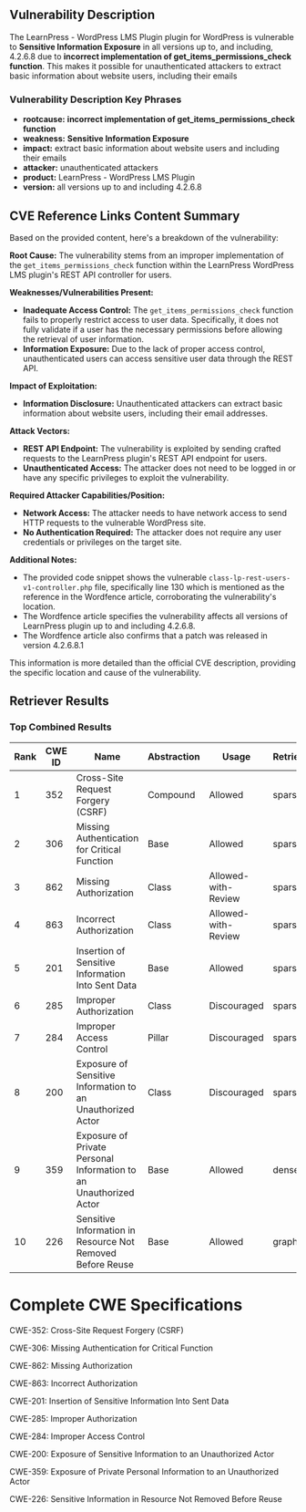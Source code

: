 ## Vulnerability Description
The LearnPress - WordPress LMS Plugin plugin for WordPress is vulnerable to **Sensitive Information Exposure** in all versions up to, and including, 4.2.6.8 due to **incorrect implementation of get_items_permissions_check function**. This makes it possible for unauthenticated attackers to extract basic information about website users, including their emails

### Vulnerability Description Key Phrases
- **rootcause:** **incorrect implementation of get_items_permissions_check function**
- **weakness:** **Sensitive Information Exposure**
- **impact:** extract basic information about website users and including their emails
- **attacker:** unauthenticated attackers
- **product:** LearnPress - WordPress LMS Plugin
- **version:** all versions up to and including 4.2.6.8

## CVE Reference Links Content Summary
Based on the provided content, here's a breakdown of the vulnerability:

**Root Cause:** The vulnerability stems from an improper implementation of the `get_items_permissions_check` function within the LearnPress WordPress LMS plugin's REST API controller for users.

**Weaknesses/Vulnerabilities Present:**
- **Inadequate Access Control:** The `get_items_permissions_check` function fails to properly restrict access to user data. Specifically, it does not fully validate if a user has the necessary permissions before allowing the retrieval of user information.
- **Information Exposure:** Due to the lack of proper access control, unauthenticated users can access sensitive user data through the REST API.

**Impact of Exploitation:**
- **Information Disclosure:**  Unauthenticated attackers can extract basic information about website users, including their email addresses.

**Attack Vectors:**
- **REST API Endpoint:** The vulnerability is exploited by sending crafted requests to the LearnPress plugin's REST API endpoint for users.
- **Unauthenticated Access:** The attacker does not need to be logged in or have any specific privileges to exploit the vulnerability.

**Required Attacker Capabilities/Position:**
- **Network Access:** The attacker needs to have network access to send HTTP requests to the vulnerable WordPress site.
- **No Authentication Required:** The attacker does not require any user credentials or privileges on the target site.

**Additional Notes:**
- The provided code snippet shows the vulnerable `class-lp-rest-users-v1-controller.php` file, specifically line 130 which is mentioned as the reference in the Wordfence article, corroborating the vulnerability's location.
- The Wordfence article specifies the vulnerability affects all versions of LearnPress plugin up to and including 4.2.6.8.
- The Wordfence article also confirms that a patch was released in version 4.2.6.8.1

This information is more detailed than the official CVE description, providing the specific location and cause of the vulnerability.

## Retriever Results

### Top Combined Results

| Rank | CWE ID | Name | Abstraction | Usage  | Retrievers | Individual Scores |
|------|--------|------|-------------|-------|------------|-------------------|
| 1 | 352 | Cross-Site Request Forgery (CSRF) | Compound | Allowed | sparse | 0.318 |
| 2 | 306 | Missing Authentication for Critical Function | Base | Allowed | sparse | 0.316 |
| 3 | 862 | Missing Authorization | Class | Allowed-with-Review | sparse | 0.312 |
| 4 | 863 | Incorrect Authorization | Class | Allowed-with-Review | sparse | 0.310 |
| 5 | 201 | Insertion of Sensitive Information Into Sent Data | Base | Allowed | sparse | 0.298 |
| 6 | 285 | Improper Authorization | Class | Discouraged | sparse | 0.297 |
| 7 | 284 | Improper Access Control | Pillar | Discouraged | sparse | 0.295 |
| 8 | 200 | Exposure of Sensitive Information to an Unauthorized Actor | Class | Discouraged | sparse | 0.294 |
| 9 | 359 | Exposure of Private Personal Information to an Unauthorized Actor | Base | Allowed | dense | 0.544 |
| 10 | 226 | Sensitive Information in Resource Not Removed Before Reuse | Base | Allowed | graph | 0.002 |



# Complete CWE Specifications

CWE-352: Cross-Site Request Forgery (CSRF)

CWE-306: Missing Authentication for Critical Function

CWE-862: Missing Authorization

CWE-863: Incorrect Authorization

CWE-201: Insertion of Sensitive Information Into Sent Data

CWE-285: Improper Authorization

CWE-284: Improper Access Control

CWE-200: Exposure of Sensitive Information to an Unauthorized Actor

CWE-359: Exposure of Private Personal Information to an Unauthorized Actor

CWE-226: Sensitive Information in Resource Not Removed Before Reuse